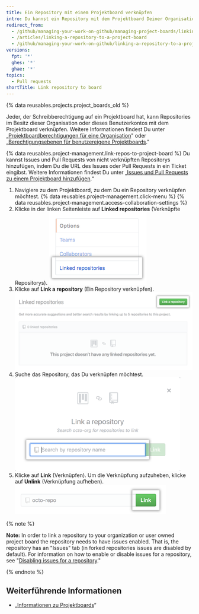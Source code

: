 ```yaml
---
title: Ein Repository mit einem Projektboard verknüpfen
intro: Du kannst ein Repository mit dem Projektboard Deiner Organisation oder Deinem Benutzerkontos verknüpfen.
redirect_from:
  - /github/managing-your-work-on-github/managing-project-boards/linking-a-repository-to-a-project-board
  - /articles/linking-a-repository-to-a-project-board
  - /github/managing-your-work-on-github/linking-a-repository-to-a-project-board
versions:
  fpt: '*'
  ghes: '*'
  ghae: '*'
topics:
  - Pull requests
shortTitle: Link repository to board
---
```


{% data reusables.projects.project_boards_old %}

Jeder, der Schreibberechtigung auf ein Projektboard hat, kann Repositories im Besitz dieser Organisation oder dieses Benutzerkontos mit dem Projektboard verknüpfen. Weitere Informationen findest Du unter „[Projektboardberechtigungen für eine Organisation](/articles/project-board-permissions-for-an-organization/)" oder „[Berechtigungsebenen für benutzereigene Projektboards](/articles/permission-levels-for-user-owned-project-boards/)."

{% data reusables.project-management.link-repos-to-project-board %} Du kannst Issues und Pull Requests von nicht verknüpften Repositorys hinzufügen, indem Du die URL des Issues oder Pull Requests in ein Ticket eingibst. Weitere Informationen findest Du unter „[Issues und Pull Requests zu einem Projektboard hinzufügen](/articles/adding-issues-and-pull-requests-to-a-project-board).“

1. Navigiere zu dem Projektboard, zu dem Du ein Repository verknüpfen möchtest.
{% data reusables.project-management.click-menu %}
{% data reusables.project-management.access-collaboration-settings %}
4. Klicke in der linken Seitenleiste auf **Linked repositories** (Verknüpfte Repositorys). ![Menüoption „Linked repositories“ (Verknüpfte Repositorys) in der linken Seitenleiste](/assets/images/help/projects/project-board-linked-repositories-setting.png)
5. Klicke auf **Link a repository** (Ein Repository verknüpfen). ![Schaltfläche „Link a repository“ (Ein Repository verknüpfen) auf der Registerkarte „Linked repositories“ (Verknüpfte Repositorys)](/assets/images/help/projects/link-repository-button.png)
6. Suche das Repository, das Du verknüpfen möchtest. ![Suchfeld im Fenster „Link a repository“ (Ein Repository verknüpfen)](/assets/images/help/projects/search-to-link-repository.png)
7. Klicke auf **Link** (Verknüpfen). Um die Verknüpfung aufzuheben, klicke auf **Unlink** (Verknüpfung aufheben). ![Schaltfläche „Link“ (Verknüpfen)](/assets/images/help/projects/link-button.png)

{% note %}

**Note:** In order to link a repository to your organization or user owned project board the repository needs to have issues enabled. That is, the repository has an "Issues" tab (in forked repositories issues are disabled by default).  For information on how to enable or disable issues for a repository, see "[Disabling issues for a repository](/github/managing-your-work-on-github/disabling-issues)."

{% endnote %}

## Weiterführende Informationen

- „[Informationen zu Projektboards](/articles/about-project-boards)“
